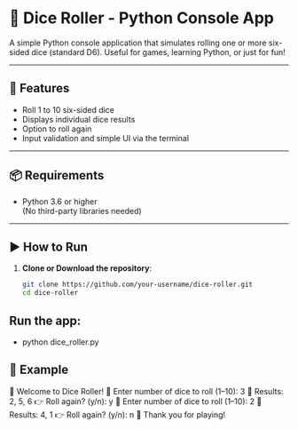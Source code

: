 # 🎲 Dice Roller - Python Console App

A simple Python console application that simulates rolling one or more six-sided dice (standard D6). Useful for games, learning Python, or just for fun!

---

## 🚀 Features

- Roll 1 to 10 six-sided dice
- Displays individual dice results
- Option to roll again
- Input validation and simple UI via the terminal

---

## 📦 Requirements

- Python 3.6 or higher  
(No third-party libraries needed)

---

## ▶️ How to Run

1. **Clone or Download the repository**:
   ```bash
   git clone https://github.com/your-username/dice-roller.git
   cd dice-roller

## Run the app:
- python dice_roller.py

## 🧾 Example

🎲 Welcome to Dice Roller!
🔢 Enter number of dice to roll (1–10): 3
🎲 Results: 2, 5, 6
👉 Roll again? (y/n): y
🔢 Enter number of dice to roll (1–10): 2
🎲 Results: 4, 1
👉 Roll again? (y/n): n
👋 Thank you for playing!
